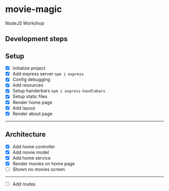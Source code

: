 # movie-magic
NodeJS Workshop

## Development steps

## Setup
- [x] Initialize project
- [x] Add express server `npm i express`
- [x] Config debugging
- [x] Add resources
- [x] Setup handerbars `npm i express-handlebars`
- [x] Setup static files
- [x] Render home page
- [x] Add layout
- [x] Render about page
---
## Architecture
- [x] Add home controller
- [x] Add movie model
- [x] Add home service
- [x] Render movies on home page
- [ ] Shown no movies screen
---
- [ ] Add routes
